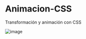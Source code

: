 # Animacion-CSS
Transformación y animación con CSS

![image](https://user-images.githubusercontent.com/72544391/163354744-cbc2a82c-deda-4086-86b9-6f680500206b.png)
